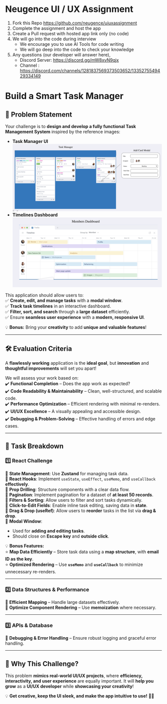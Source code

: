# Neugence UI / UX Assignment

1. Fork this Repo https://github.com/neugence/uiuxassignment
2. Complete the assignment and host the app
3. Create a Pull request with hosted app link only (no code)
4. We will go into the code during interview
   * We encourage you to use AI Tools for code writing
   * We will go deep into the code to check your knowledge
5. Any questions (our developer will answer here), 
   * Discord Server: https://discord.gg/mW8xvN9qjx
   * Channel : https://discord.com/channels/1281837569373503652/1335275549429334149

# Build a Smart Task Manager  

## 📌 Problem Statement  
Your challenge is to **design and develop a fully functional Task Management System** inspired by the reference images:  

- **Task Manager UI** ![image](./TaskManager.png)  
- **Timelines Dashboard** ![image](./Members_Dashboard.png)  

This application should allow users to:  
✅ **Create, edit, and manage tasks** with a **modal window**.  
✅ **Track task timelines** in an interactive dashboard.  
✅ **Filter, sort, and search** through a **large dataset** efficiently.  
✅ Ensure **seamless user experience** with a **modern, responsive UI**.  

💡 **Bonus:** Bring your **creativity** to add **unique and valuable features**!  

---

## 🛠 Evaluation Criteria  
A **flawlessly working** application is the **ideal goal**, but **innovation** and **thoughtful improvements** will set you apart!  

We will assess your work based on:  
✔️ **Functional Completion** – Does the app work as expected?  
✔️ **Code Readability & Maintainability** – Clean, well-structured, and scalable code.  
✔️ **Performance Optimization** – Efficient rendering with minimal re-renders.  
✔️ **UI/UX Excellence** – A visually appealing and accessible design.  
✔️ **Debugging & Problem-Solving** – Effective handling of errors and edge cases.  

---

## 🧩 Task Breakdown  

### 1️⃣ React Challenge  
🔹 **State Management**: Use **Zustand** for managing task data.  
🔹 **React Hooks**: Implement `useState`, `useEffect`, `useMemo`, and `useCallback` **effectively**.  
🔹 **Prop Drilling**: Structure components with a clear data flow.  
🔹 **Pagination**: Implement pagination for a dataset of **at least 50 records**.  
🔹 **Filters & Sorting**: Allow users to filter and sort tasks dynamically.  
🔹 **Click-to-Edit Fields**: Enable inline task editing, saving data in **state**.  
🔹 **Drag & Drop (useRef)**: Allow users to **reorder** tasks in the list via **drag & drop**.  
🔹 **Modal Window**:  
   - Used for **adding and editing tasks**.  
   - Should close on **Escape key** and **outside click**.  

💡 **Bonus Features:**  
⭐ **Map Data Efficiently** – Store task data using a **map structure**, with **email ID as the key**.  
⭐ **Optimized Rendering** – Use **`useMemo`** and **`useCallback`** to minimize unnecessary re-renders.  

---

### 2️⃣ Data Structures & Performance  
🔹 **Efficient Mapping** – Handle large datasets effectively.  
🔹 **Optimize Component Rendering** – Use **memoization** where necessary.  

---

### 3️⃣ APIs & Database  
🔹 **Debugging & Error Handling** – Ensure robust logging and graceful error handling.  

---

## 🎨 Why This Challenge?  
This problem **mimics real-world UI/UX projects**, where **efficiency, interactivity, and user experience** are equally important. It will **help you grow** as a **UI/UX developer** while **showcasing your creativity**!  

💡 **Get creative, keep the UI sleek, and make the app intuitive to use!** 🎨✨   
